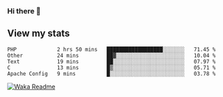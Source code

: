 ### Hi there 👋

## View my stats

<!--START_SECTION:waka-->
```text
PHP             2 hrs 50 mins   ██████████████████░░░░░░░   71.45 % 
Other           24 mins         ██▓░░░░░░░░░░░░░░░░░░░░░░   10.04 % 
Text            19 mins         ██░░░░░░░░░░░░░░░░░░░░░░░   07.97 % 
C               13 mins         █▒░░░░░░░░░░░░░░░░░░░░░░░   05.71 % 
Apache Config   9 mins          █░░░░░░░░░░░░░░░░░░░░░░░░   03.78 % 
```
<!--END_SECTION:waka-->


[![Waka Readme](https://github.com/robertfiko/robertfiko/actions/workflows/main-xxx.yml/badge.svg)](https://github.com/robertfiko/robertfiko/actions/workflows/main-xxx.yml)


<!--
**robertfiko/robertfiko** is a ✨ _special_ ✨ repository because its `README.md` (this file) appears on your GitHub profile.

Here are some ideas to get you started:

- 🔭 I’m currently working on ...
- 🌱 I’m currently learning ...
- 👯 I’m looking to collaborate on ...
- 🤔 I’m looking for help with ...
- 💬 Ask me about ...
- 📫 How to reach me: ...
- 😄 Pronouns: ...
- ⚡ Fun fact: ...
-->
